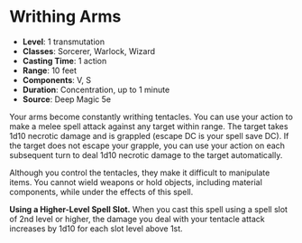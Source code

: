 # Writhing Arms

- **Level**: 1 transmutation
- **Classes**: Sorcerer, Warlock, Wizard
- **Casting Time**: 1 action
- **Range**: 10 feet
- **Components**: V, S
- **Duration**: Concentration, up to 1 minute
- **Source**: Deep Magic 5e

Your arms become constantly writhing tentacles. You can use your action to make a melee spell attack against any target within range. The target takes 1d10 necrotic damage and is grappled (escape DC is your spell save DC). If the target does not escape your grapple, you can use your action on each subsequent turn to deal 1d10 necrotic damage to the target automatically.

Although you control the tentacles, they make it difficult to manipulate items. You cannot wield weapons or hold objects, including material components, while under the effects of this spell.

**Using a Higher-Level Spell Slot.** When you cast this spell using a spell slot of 2nd level or higher, the damage you deal with your tentacle attack increases by 1d10 for each slot level above 1st.
